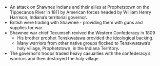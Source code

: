 - An attack on Shawnee Indians and their allies at Prophetstown on the Tippecanoe River in 1811 by American forces headed by William Henry Harrison, Indiana’s territorial governor. 
- British were trading with Shawnee - providing them with guns and supplies for war.
- Shawnee war chief Tecumseh revived the Western Confederacy in 1809
	- His brother prophet Tenskwatawa provided the ideological backing. 
	- Many warriors from other native groups flocked to Tenskwatawa’s holy village, Prophetstown, in the Indiana Territory.
- The governor’s troops traded heavy casualties with the confederacy’s warriors and then destroyed the holy village. 